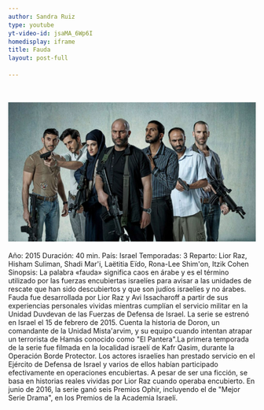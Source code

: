 ```yaml
---
author: Sandra Ruiz
type: youtube
yt-video-id: jsaMA_6Wp6I
homedisplay: iframe
title: Fauda
layout: post-full

---
```

<br>   
<br>   
<img class="featimg" src="../img/fauda.jpg" alt="Fauda">  
<br>  
<br>   
Año: 2015
Duración: 40 min.  
País: Israel  
Temporadas: 3  
Reparto: Lior Raz, Hisham Suliman, Shadi Mar'i, Laëtitia Eïdo, Rona-Lee Shim'on, Itzik Cohen 
<br> 
Sinopsis:  
La palabra «fauda» significa caos en árabe y es el término utilizado por las fuerzas encubiertas israelíes para avisar a las unidades de rescate que han sido descubiertos y que son judíos israelíes y no árabes.
Fauda fue desarrollada por Lior Raz y Avi Issacharoff a partir de sus experiencias personales vividas mientras cumplían el servicio militar en la Unidad Duvdevan de las Fuerzas de Defensa de Israel. La serie se estrenó en Israel el 15 de febrero de 2015. Cuenta la historia de Doron, un comandante de la Unidad Mista'arvim, y su equipo cuando intentan atrapar un terrorista de Hamás conocido como "El Pantera".​
La primera temporada de la serie fue filmada en la localidad israelí de Kafr Qasim, durante la Operación Borde Protector.
Los actores israelíes han prestado servicio en el Ejército de Defensa de Israel y varios de ellos habían participado efectivamente en operaciones encubiertas. A pesar de ser una ficción, se basa en historias reales vividas por Lior Raz cuando operaba encubierto.
En junio de 2016, la serie ganó seis Premios Ophir, incluyendo el de "Mejor Serie Drama", en los Premios de la Academia Israelí.
